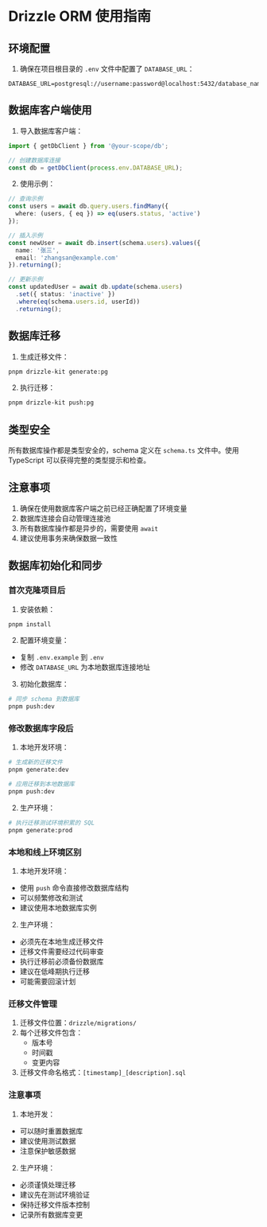 # Drizzle ORM 使用指南

## 环境配置

1. 确保在项目根目录的 `.env` 文件中配置了 `DATABASE_URL`：
```env
DATABASE_URL=postgresql://username:password@localhost:5432/database_name
```

## 数据库客户端使用

1. 导入数据库客户端：
```typescript
import { getDbClient } from '@your-scope/db';

// 创建数据库连接
const db = getDbClient(process.env.DATABASE_URL);
```

2. 使用示例：
```typescript
// 查询示例
const users = await db.query.users.findMany({
  where: (users, { eq }) => eq(users.status, 'active')
});

// 插入示例
const newUser = await db.insert(schema.users).values({
  name: '张三',
  email: 'zhangsan@example.com'
}).returning();

// 更新示例
const updatedUser = await db.update(schema.users)
  .set({ status: 'inactive' })
  .where(eq(schema.users.id, userId))
  .returning();
```

## 数据库迁移

1. 生成迁移文件：
```bash
pnpm drizzle-kit generate:pg
```

2. 执行迁移：
```bash
pnpm drizzle-kit push:pg
```

## 类型安全

所有数据库操作都是类型安全的，schema 定义在 `schema.ts` 文件中。使用 TypeScript 可以获得完整的类型提示和检查。

## 注意事项

1. 确保在使用数据库客户端之前已经正确配置了环境变量
2. 数据库连接会自动管理连接池
3. 所有数据库操作都是异步的，需要使用 `await`
4. 建议使用事务来确保数据一致性

## 数据库初始化和同步

### 首次克隆项目后

1. 安装依赖：
```bash
pnpm install
```

2. 配置环境变量：
- 复制 `.env.example` 到 `.env`
- 修改 `DATABASE_URL` 为本地数据库连接地址

3. 初始化数据库：
```bash
# 同步 schema 到数据库
pnpm push:dev
```

### 修改数据库字段后

1. 本地开发环境：
```bash
# 生成新的迁移文件
pnpm generate:dev

# 应用迁移到本地数据库
pnpm push:dev
```

2. 生产环境：
```bash
# 执行迁移测试环境积累的 SQL
pnpm generate:prod
```

### 本地和线上环境区别

1. 本地开发环境：
- 使用 `push` 命令直接修改数据库结构
- 可以频繁修改和测试
- 建议使用本地数据库实例

2. 生产环境：
- 必须先在本地生成迁移文件
- 迁移文件需要经过代码审查
- 执行迁移前必须备份数据库
- 建议在低峰期执行迁移
- 可能需要回滚计划

### 迁移文件管理

1. 迁移文件位置：`drizzle/migrations/`
2. 每个迁移文件包含：
   - 版本号
   - 时间戳
   - 变更内容
3. 迁移文件命名格式：`[timestamp]_[description].sql`

### 注意事项

1. 本地开发：
- 可以随时重置数据库
- 建议使用测试数据
- 注意保护敏感数据

2. 生产环境：
- 必须谨慎处理迁移
- 建议先在测试环境验证
- 保持迁移文件版本控制
- 记录所有数据库变更
